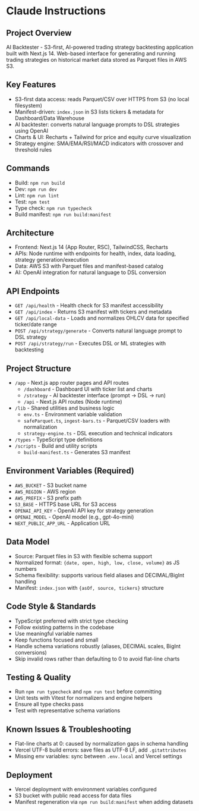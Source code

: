 # Claude Instructions

## Project Overview
AI Backtester - S3-first, AI-powered trading strategy backtesting application built with Next.js 14. Web-based interface for generating and running trading strategies on historical market data stored as Parquet files in AWS S3.

## Key Features
- S3-first data access: reads Parquet/CSV over HTTPS from S3 (no local filesystem)
- Manifest-driven: `index.json` in S3 lists tickers & metadata for Dashboard/Data Warehouse
- AI backtester: converts natural language prompts to DSL strategies using OpenAI
- Charts & UI: Recharts + Tailwind for price and equity curve visualization
- Strategy engine: SMA/EMA/RSI/MACD indicators with crossover and threshold rules

## Commands
- Build: `npm run build`
- Dev: `npm run dev`
- Lint: `npm run lint`
- Test: `npm test`
- Type check: `npm run typecheck`
- Build manifest: `npm run build:manifest`

## Architecture
- Frontend: Next.js 14 (App Router, RSC), TailwindCSS, Recharts
- APIs: Node runtime with endpoints for health, index, data loading, strategy generation/execution
- Data: AWS S3 with Parquet files and manifest-based catalog
- AI: OpenAI integration for natural language to DSL conversion

## API Endpoints
- `GET /api/health` - Health check for S3 manifest accessibility
- `GET /api/index` - Returns S3 manifest with tickers and metadata
- `GET /api/local-data` - Loads and normalizes OHLCV data for specified ticker/date range
- `POST /api/strategy/generate` - Converts natural language prompt to DSL strategy
- `POST /api/strategy/run` - Executes DSL or ML strategies with backtesting

## Project Structure
- `/app` - Next.js app router pages and API routes
  - `/dashboard` - Dashboard UI with ticker list and charts
  - `/strategy` - AI backtester interface (prompt → DSL → run)
  - `/api` - Next.js API routes (Node runtime)
- `/lib` - Shared utilities and business logic
  - `env.ts` - Environment variable validation
  - `safeParquet.ts`, `ingest-bars.ts` - Parquet/CSV loaders with normalization
  - `strategy-engine.ts` - DSL execution and technical indicators
- `/types` - TypeScript type definitions
- `/scripts` - Build and utility scripts
  - `build-manifest.ts` - Generates S3 manifest

## Environment Variables (Required)
- `AWS_BUCKET` - S3 bucket name
- `AWS_REGION` - AWS region
- `AWS_PREFIX` - S3 prefix path
- `S3_BASE` - HTTPS base URL for S3 access
- `OPENAI_API_KEY` - OpenAI API key for strategy generation
- `OPENAI_MODEL` - OpenAI model (e.g., gpt-4o-mini)
- `NEXT_PUBLIC_APP_URL` - Application URL

## Data Model
- Source: Parquet files in S3 with flexible schema support
- Normalized format: `{date, open, high, low, close, volume}` as JS numbers
- Schema flexibility: supports various field aliases and DECIMAL/BigInt handling
- Manifest: `index.json` with `{asOf, source, tickers}` structure

## Code Style & Standards
- TypeScript preferred with strict type checking
- Follow existing patterns in the codebase
- Use meaningful variable names
- Keep functions focused and small
- Handle schema variations robustly (aliases, DECIMAL scales, BigInt conversions)
- Skip invalid rows rather than defaulting to 0 to avoid flat-line charts

## Testing & Quality
- Run `npm run typecheck` and `npm run test` before committing
- Unit tests with Vitest for normalizers and engine helpers
- Ensure all type checks pass
- Test with representative schema variations

## Known Issues & Troubleshooting
- Flat-line charts at 0: caused by normalization gaps in schema handling
- Vercel UTF-8 build errors: save files as UTF-8 LF, add `.gitattributes`
- Missing env variables: sync between `.env.local` and Vercel settings

## Deployment
- Vercel deployment with environment variables configured
- S3 bucket with public read access for data files
- Manifest regeneration via `npm run build:manifest` when adding datasets
